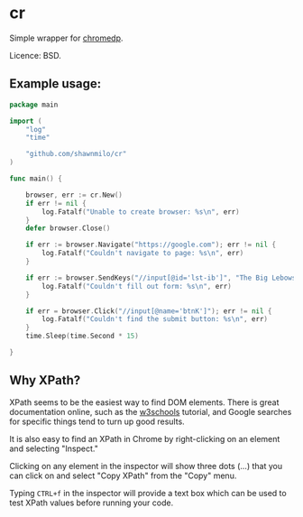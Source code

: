 # cr

Simple wrapper for [chromedp](https://github.com/knq/chromedp).

Licence: BSD.

## Example usage:

```go
package main

import (
    "log"
    "time"

    "github.com/shawnmilo/cr"
)

func main() {

    browser, err := cr.New()
    if err != nil {
        log.Fatalf("Unable to create browser: %s\n", err)
    }
    defer browser.Close()

    if err := browser.Navigate("https://google.com"); err != nil {
        log.Fatalf("Couldn't navigate to page: %s\n", err)
    }

    if err := browser.SendKeys("//input[@id='lst-ib']", "The Big Lebowski"); err != nil {
        log.Fatalf("Couldn't fill out form: %s\n", err)
    }

    if err = browser.Click("//input[@name='btnK']"); err != nil {
        log.Fatalf("Couldn't find the submit button: %s\n", err)
    }
    time.Sleep(time.Second * 15)

}
```

## Why XPath?

XPath seems to be the easiest way to find DOM elements. There is great documentation online, such as the [w3schools](https://www.w3schools.com/xml/xpath_intro.asp) tutorial, and Google searches for specific things tend to turn up good results.

It is also easy to find an XPath in Chrome by right-clicking on an element and selecting "Inspect."

Clicking on any element in the inspector will show three dots (...) that you can click on and select "Copy XPath" from the "Copy" menu.

Typing `CTRL+f` in the inspector will provide a text box which can be used to test XPath values before running your code.
